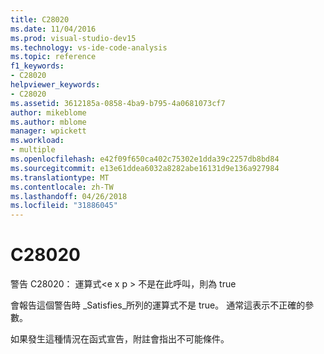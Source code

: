 ```yaml
---
title: C28020
ms.date: 11/04/2016
ms.prod: visual-studio-dev15
ms.technology: vs-ide-code-analysis
ms.topic: reference
f1_keywords:
- C28020
helpviewer_keywords:
- C28020
ms.assetid: 3612185a-0858-4ba9-b795-4a0681073cf7
author: mikeblome
ms.author: mblome
manager: wpickett
ms.workload:
- multiple
ms.openlocfilehash: e42f09f650ca402c75302e1dda39c2257db8bd84
ms.sourcegitcommit: e13e61ddea6032a8282abe16131d9e136a927984
ms.translationtype: MT
ms.contentlocale: zh-TW
ms.lasthandoff: 04/26/2018
ms.locfileid: "31886045"
---
```

# <a name="c28020"></a>C28020
警告 C28020： 運算式\<e x p > 不是在此呼叫，則為 true

 會報告這個警告時 _Satisfies\_所列的運算式不是 true。 通常這表示不正確的參數。

 如果發生這種情況在函式宣告，附註會指出不可能條件。
